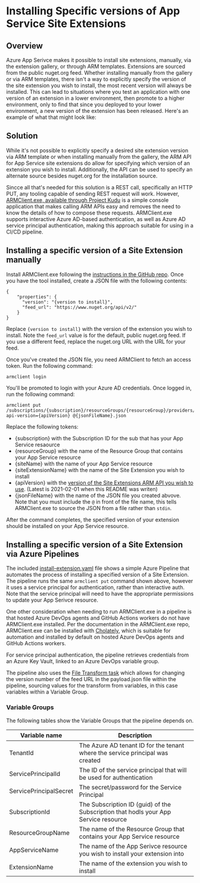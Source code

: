 # Installing Specific versions of App Service Site Extensions

## Overview
Azure App Serivce makes it possible to install site extensions, manually, via the extension gallery, or through ARM templates.  Extensions are sourced from the public nuget.org feed.  Whether installing manually from the gallery or via ARM templates, there isn't a way to explicitly specify the version of the site extension you wish to install, the most recent version will always be installed.  This can lead to situations where you test an application with one version of an extension in a lower environment, then promote to a higher environment, only to find that since you deployed to your lower environment, a new version of the extension has been released.  Here's an example of what that might look like:

## Solution
While it's not possible to explicitly specify a desired site extension version via ARM template or when installing manually from the gallery, the ARM API for App Service site extensions do allow for specifying which version of an extension you wish to install.  Additionally, the API can be used to specify an alternate source besides nuget.org for the installation source.

Sincce all that's needed for this solution is a REST call, specifically an HTTP PUT, any tooling capable of sending REST request will work.  However, [ARMClient.exe, available through Project Kudu](https://github.com/projectkudu/ARMClient) is a simple console application that makes calling ARM APIs easy and removes the need to know the details of how to compose these requests.  ARMClient.exe supports interactive Azure AD-based authentication, as well as Azure AD service principal authentication, making this approach suitable for using in a CI/CD pipeline.

## Installing a specific version of a Site Extension manually
Install ARMClient.exe following the [instructions in the GitHub repo](https://github.com/projectkudu/ARMClient#armclient).  Once you have the tool installed, create a JSON file with the following contents:

```
{
    "properties": {
      "version": "{version to install}",
      "feed_url": "https://www.nuget.org/api/v2/"
    }
}
```
Replace `{version to install}` with the version of the extension you wish to install.  Note the `feed_url` value is for the default, public nuget.org feed.  If you use a different feed, replace the nuget.org URL with the URL for your feed.

Once you've created the JSON file, you need ARMClient to fetch an access token.  Run the following command:

```
armclient login
```

You'll be promoted to login with your Azure AD credentials.  Once logged in, run the following command:

```
armclient put /subscriptions/{subscription}/resourceGroups/{resourceGroup}/providers/Microsoft.Web/sites/{siteName}/siteextensions/{siteExtensionName}?api-version={apiVersion} @{jsonFileName}.json

```
Replace the following tokens:
* {subscription} with the Subscription ID for the sub that has your App Service resaource
* {resourceGroup} with the name of the Resource Group that contains your App Service resource
* {siteName} with the name of your App Service resource
* {siteExtensionName} with the name of the Site Extension you wish to install
* {apiVersion} with the [version of the Site Extensions ARM API you wish to use](https://docs.microsoft.com/en-us/azure/templates/microsoft.web/sites/siteextensions?tabs=json).  (Latest is 2021-02-01 when this README was writen)
* {jsonFileName} with the name of the JSON file you created abvove.  Note that you must include the `@` in front of the file name, this tells ARMClient.exe to source the JSON from a file rather than `stdin`.



After the command completes, the specified version of your extension should be installed on your App Service resource.

## Installing a specific version of a Site Extension via Azure Pipelines
The included [install-extension.yaml](/.pipelines/install-extension.yaml) file shows a simple Azure Pipeline that automates the process of installing a specified version of a Site Extension.  The pipeline runs the same `armclient put` command shown above, however it uses a service principal for authentication, rather than interactive auth.  Note that the service principal will need to have the appropriate permissions to update your App Serivce resource.  

One other consideration when needing to run ARMClient.exe in a pipeline is that hosted Azure DevOps agents and GitHub Actions workers do not have ARMClient.exe installed.  Per the documentation in the ARMClient.exe repo, ARMClient.exe can be installed with [Cholately](https://chocolatey.org/), which is suitable for automation and installed by default on hosted Azure DevOps agents and GitHub Actions workers.

For service principal authentication, the pipeline retrieves credentials from an Azure Key Vault, linked to an Azure DevOps variable group.

The pipeline also uses the [File Transform task](https://docs.microsoft.com/en-us/azure/devops/pipelines/tasks/utility/file-transform?view=azure-devops) which allows for changing the version number of the feed URL in the payload.json file within the pipeline, sourcing values for the transform from variables, in this case variables within a Variable Group.

### Variable Groups
The following tables show the Variable Groups that the pipeline depends on.

|Variable name|Description|
|-----------|-------|
|TenantId|The Azure AD tenant ID for the tenant where the service principal was created|
|ServicePrincipalId|The ID of the service principal that will be used for authentication|
|ServicePrincipalSecret|The secret/password for the Service Principal|
|SubscriptionId|The Subscription ID (guid) of the Subscription that hodls your App Service resource|
|ResourceGroupName| The name of the Resource Group that contains your App Service resource|
|AppServiceName|The name of the App Serivce resource you wish to install your extension into|
|ExtensionName|The name of the extension you wish to install|

